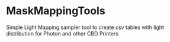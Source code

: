 # MaskMappingTools
Simple Light Mapping sampler tool to create csv tables with light distribution for Photon and other CBD Printers
